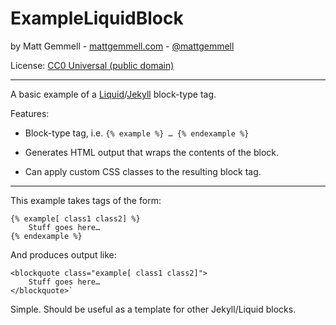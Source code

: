# ExampleLiquidBlock

by Matt Gemmell - [mattgemmell.com](http://mattgemmell.com) - [@mattgemmell](http://twitter.com/mattgemmell)

License: [CC0 Universal (public domain)](https://creativecommons.org/publicdomain/zero/1.0/deed.en)

* * *

A basic example of a [Liquid](http://docs.shopify.com/themes/liquid-documentation/basics)/[Jekyll](http://jekyllrb.com) block-type tag.

Features:

- Block-type tag, i.e. `{% example %} … {% endexample %}`

- Generates HTML output that wraps the contents of the block.

- Can apply custom CSS classes to the resulting block tag.

* * *

This example takes tags of the form:

    {% example[ class1 class2] %}
	    Stuff goes here…
    {% endexample %}

And produces output like:

    <blockquote class="example[ class1 class2]">
    	Stuff goes here…
    </blockquote>`

Simple. Should be useful as a template for other Jekyll/Liquid blocks.
